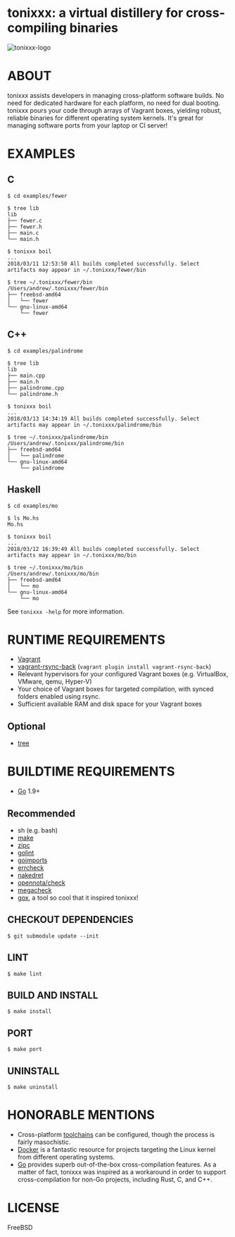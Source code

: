 # tonixxx: a virtual distillery for cross-compiling binaries

![tonixxx-logo](https://raw.githubusercontent.com/mcandre/tonixxx/master/tonixxx.png)

# ABOUT

tonixxx assists developers in managing cross-platform software builds. No need for dedicated hardware for each platform, no need for dual booting. tonixxx pours your code through arrays of Vagrant boxes, yielding robust, reliable binaries for different operating system kernels. It's great for managing software ports from your laptop or CI server!

# EXAMPLES

## C

```console
$ cd examples/fewer

$ tree lib
lib
├── fewer.c
├── fewer.h
├── main.c
└── main.h

$ tonixxx boil
...
2018/03/11 12:53:50 All builds completed successfully. Select artifacts may appear in ~/.tonixxx/fewer/bin

$ tree ~/.tonixxx/fewer/bin
/Users/andrew/.tonixxx/fewer/bin
├── freebsd-amd64
│   └── fewer
└── gnu-linux-amd64
    └── fewer
```

## C++

```console
$ cd examples/palindrome

$ tree lib
lib
├── main.cpp
├── main.h
├── palindrome.cpp
└── palindrome.h

$ tonixxx boil
...
2018/03/13 14:34:19 All builds completed successfully. Select artifacts may appear in ~/.tonixxx/palindrome/bin

$ tree ~/.tonixxx/palindrome/bin
/Users/andrew/.tonixxx/palindrome/bin
├── freebsd-amd64
│   └── palindrome
└── gnu-linux-amd64
    └── palindrome
```

## Haskell

```console
$ cd examples/mo

$ ls Mo.hs
Mo.hs

$ tonixxx boil
...
2018/03/12 16:39:49 All builds completed successfully. Select artifacts may appear in ~/.tonixxx/mo/bin

$ tree ~/.tonixxx/mo/bin
/Users/andrew/.tonixxx/mo/bin
├── freebsd-amd64
│   └── mo
└── gnu-linux-amd64
    └── mo
```

See `tonixxx -help` for more information.

# RUNTIME REQUIREMENTS

* [Vagrant](https://www.vagrantup.com/)
* [vagrant-rsync-back](https://github.com/smerrill/vagrant-rsync-back) (`vagrant plugin install vagrant-rsync-back`)
* Relevant hypervisors for your configured Vagrant boxes (e.g. VirtualBox, VMware, qemu, Hyper-V)
* Your choice of Vagrant boxes for targeted compilation, with synced folders enabled using rsync.
* Sufficient available RAM and disk space for your Vagrant boxes

## Optional

* [tree](https://linux.die.net/man/1/tree)

# BUILDTIME REQUIREMENTS

* [Go](https://golang.org/) 1.9+

## Recommended

* sh (e.g. bash)
* [make](https://www.gnu.org/software/make/)
* [zipc](https://github.com/mcandre/zipc)
* [golint](https://github.com/golang/lint)
* [goimports](https://godoc.org/golang.org/x/tools/cmd/goimports)
* [errcheck](https://github.com/kisielk/errcheck)
* [nakedret](https://github.com/alexkohler/nakedret)
* [opennota/check](https://github.com/opennota/check)
* [megacheck](https://github.com/dominikh/go-tools/tree/master/cmd/megacheck)
* [gox](https://github.com/mitchellh/gox), a tool so cool that it inspired tonixxx!

## CHECKOUT DEPENDENCIES

```console
$ git submodule update --init
```

## LINT

```console
$ make lint
```

## BUILD AND INSTALL

```console
$ make install
```

## PORT

```console
$ make port
```

## UNINSTALL

```console
$ make uninstall
```

# HONORABLE MENTIONS

* Cross-platform [toolchains](https://elinux.org/Toolchains) can be configured, though the process is fairly masochistic.
* [Docker](https://www.docker.com/) is a fantastic resource for projects targeting the Linux kernel from different operating systems.
* [Go](https://golang.org/) provides superb out-of-the-box cross-compilation features. As a matter of fact, tonixxx was inspired as a workaround in order to support cross-compilation for non-Go projects, including Rust, C, and C++.

# LICENSE

FreeBSD
